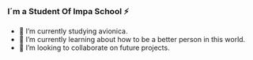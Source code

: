### I´m a Student Of Impa School ⚡

- 🔭 I’m currently studying avionica.
- 🌱 I’m currently learning about how to be a better person in this world.
- 👯 I’m looking to collaborate on future projects.
